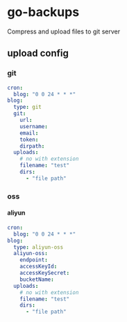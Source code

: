 # go-backups

Compress and upload files to git server

## upload config

### git

```yaml
cron:
  blog: "0 0 24 * * *"
blog:
  type: git
  git:
    url:
    username:
    email:
    token:
    dirpath:
  uploads:
    # no with extension
    filename: "test"
    dirs:
      - "file path"

```

### oss

#### aliyun

```yaml
cron:
  blog: "0 0 24 * * *"
blog:
  type: aliyun-oss
  aliyun-oss:
    endpoint:
    accessKeyId:
    accessKeySecret:
    bucketName:
  uploads:
    # no with extension
    filename: "test"
    dirs:
      - "file path"
```